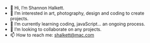 - 👋 Hi, I’m Shannon Halkett.
- 👀 I’m interested in art, photography, design and coding to create projects.
- 🌱 I’m currently learning coding, javaScript... an ongoing process. 
- 💞️ I’m looking to collaborate on any projects.
- 📫 How to reach me: shalkett@mac.com

<!---
shannonhalkett/shannonhalkett is a ✨ special ✨ repository because its `README.md` (this file) appears on your GitHub profile.
You can click the Preview link to take a look at your changes.
--->
